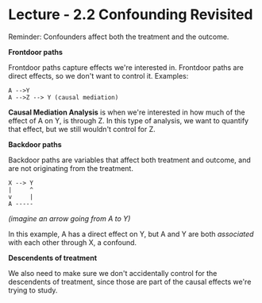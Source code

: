 # Lecture - 2.2 Confounding Revisited 

Reminder: Confounders affect both the treatment and the outcome. 

**Frontdoor paths**

Frontdoor paths capture effects we're interested in. Frontdoor paths are direct effects, so we don't want to control it. Examples:

```
A -->Y
A -->Z --> Y (causal mediation)
```
**Causal Mediation Analysis** is when we're interested in how much of the effect of A on Y, is through Z. In this type of analysis, we want to quantify that effect, but we still wouldn't control for Z. 

**Backdoor paths**

Backdoor paths are variables that affect both treatment and outcome, and are not originating from the treatment. 

```
X --> Y 
|     ^
v     |
A -----
```
*(imagine an arrow going from A to Y)*

In this example, A has a direct effect on Y, but A and Y are both *associated* with each other through X, a confound. 

**Descendents of treatment**

We also need to make sure we don't accidentally control for the descendents of treatment, since those are part of the causal effects we're trying to study.


